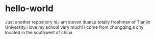 # hello-world
Just another repository 
hi,i am steven duan,a totally freshman of Tianjin University.i love my school very much!
i come from chongqing,a city located in the southwest of china.
